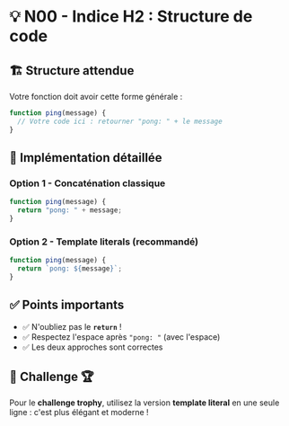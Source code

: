 # 💡 N00 - Indice H2 : Structure de code

## 🏗️ Structure attendue
Votre fonction doit avoir cette forme générale :

```javascript
function ping(message) {
  // Votre code ici : retourner "pong: " + le message
}
```

## 🔧 Implémentation détaillée

### Option 1 - Concaténation classique
```javascript
function ping(message) {
  return "pong: " + message;
}
```

### Option 2 - Template literals (recommandé)
```javascript
function ping(message) {
  return `pong: ${message}`;
}
```

## ✅ Points importants
- ✅ N'oubliez pas le **`return`** !
- ✅ Respectez l'espace après `"pong: "` (avec l'espace)
- ✅ Les deux approches sont correctes

## 🎯 Challenge 🏆
Pour le **challenge trophy**, utilisez la version **template literal** en une seule ligne : c'est plus élégant et moderne !